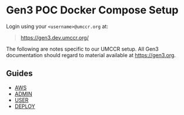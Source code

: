 # Gen3 POC Docker Compose Setup

Login using your `<username>@umccr.org` at:

> https://gen3.dev.umccr.org/

The following are notes specific to our UMCCR setup. All Gen3 documentation should regard to material available at https://gen3.org.

## Guides

- [AWS](AWS.md)
- [ADMIN](ADMIN.md)
- [USER](USER.md)
- [DEPLOY](DEPLOY.md)
